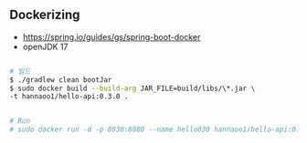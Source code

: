 ## Dockerizing

- https://spring.io/guides/gs/spring-boot-docker
- openJDK 17

```bash

# 빌드
$ ./gradlew clean bootJar
$ sudo docker build --build-arg JAR_FILE=build/libs/\*.jar \
-t hannaoo1/hello-api:0.3.0 .


# Run
# sudo docker run -d -p 8030:8080 --name hello030 hannaoo1/hello-api:0.3.0

```



